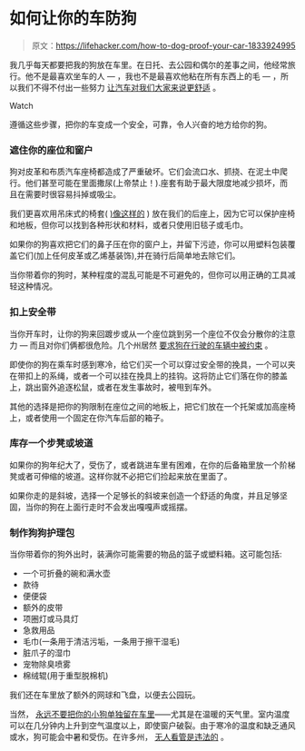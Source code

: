 # 如何让你的车防狗

> 原文：<https://lifehacker.com/how-to-dog-proof-your-car-1833924995>

我几乎每天都要把我的狗放在车里。在日托、去公园和偶尔的差事之间，他经常旅行。他不是最喜欢坐车的人 — ，我也不是最喜欢他粘在所有东西上的毛 — ，所以我们不得不付出一些努力 [让汽车对我们大家来说更舒适](https://www.cnet.com/roadshow/news/car-dog-proofing/) 。

Watch

遵循这些步骤，把你的车变成一个安全，可靠，令人兴奋的地方给你的狗。

### 遮住你的座位和窗户

狗对皮革和布质汽车座椅都造成了严重破坏。它们会流口水、抓挠、在泥土中爬行。他们甚至可能在里面撒尿(上帝禁止！).座套有助于最大限度地减少损坏，而且在需要时很容易抖掉或吸尘。

我们更喜欢用吊床式的椅套( [)像这样的](https://www.chewy.com/pet-magasin-luxury-hammock-style-car/dp/152132) ) 放在我们的后座上，因为它可以保护座椅和地板，但你可以找到各种形状和材料，或者只使用旧毯子或毛巾。

如果你的狗喜欢把它们的鼻子压在你的窗户上，并留下污迹，你可以用塑料包装覆盖它们(加上任何皮革或乙烯基装饰),并在骑行后简单地去除它们。

当你带着你的狗时，某种程度的混乱可能是不可避免的，但你可以用正确的工具减轻这种情况。

### 扣上安全带

当你开车时，让你的狗来回踱步或从一个座位跳到另一个座位不仅会分散你的注意力 — 而且对你们俩都很危险。几个州居然 [要求狗在行驶的车辆中被约束](https://news.orvis.com/dogs/does-your-state-require-dogs-be-harnessed-in-the-car) 。

即使你的狗在乘车时感到寒冷，给它们买一个可以穿过安全带的挽具，一个可以夹在带扣上的系绳，或者一个可以挂在挽具上的挂钩。这将防止它们落在你的膝盖上，跳出窗外追逐松鼠，或者在发生事故时，被甩到车外。

其他的选择是把你的狗限制在座位之间的地板上，把它们放在一个托架或加高座椅上，或者使用一个固定在你汽车后部的箱子。

### 库存一个步凳或坡道

如果你的狗年纪大了，受伤了，或者跳进车里有困难，在你的后备箱里放一个阶梯凳或者可伸缩的坡道。这样你就不必把它们捡起来放在里面了。

如果你走的是斜坡，选择一个足够长的斜坡来创造一个舒适的角度，并且足够坚固，当你的狗在上面行走时不会发出嘎嘎声或摇摆。

### 制作狗狗护理包

当你带着你的狗外出时，装满你可能需要的物品的篮子或塑料箱。这可能包括:

*   一个可折叠的碗和满水壶
*   款待
*   便便袋
*   额外的皮带
*   项圈灯或马具灯
*   急救用品
*   毛巾(一条用于清洁污垢，一条用于擦干湿毛)
*   脏爪子的湿巾
*   宠物除臭喷雾
*   棉绒辊(用于重型脱棉机)

我们还在车里放了额外的网球和飞盘，以便去公园玩。

当然， [永远不要把你的小狗单独留在车里](https://www.akc.org/expert-advice/health/dog-myths-debunked-dog-in-car/)——尤其是在温暖的天气里。室内温度可以在几分钟内上升到空气温度以上，即使窗户破裂。由于寒冷的温度和缺乏通风或水，狗可能会中暑和受伤。在许多州， [无人看管是违法的](https://www.animallaw.info/topic/table-state-laws-protect-animals-left-parked-vehicles) 。